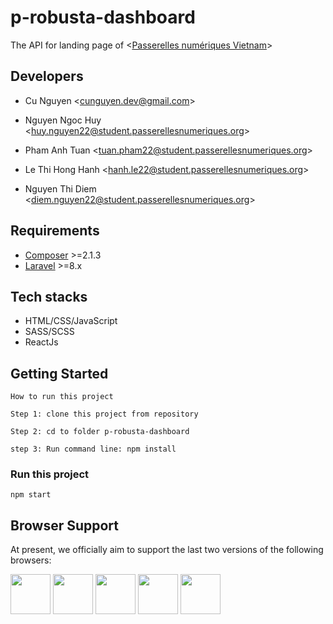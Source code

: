 
# p-robusta-dashboard

The API for landing page of &lt;[Passerelles numériques Vietnam](https://www.passerellesnumeriques.org/)&gt;

## Developers

-   Cu Nguyen &lt;[cunguyen.dev@gmail.com](cunguyen.dev@gmail.com)&gt;

-   Nguyen Ngoc Huy &lt;[huy.nguyen22@student.passerellesnumeriques.org](huy.nguyen22@student.passerellesnumeriques.org)&gt;

-   Pham Anh Tuan &lt;[tuan.pham22@student.passerellesnumeriques.org](tuan.pham22@student.passerellesnumeriques.org)&gt;

-   Le Thi Hong Hanh &lt;[hanh.le22@student.passerellesnumeriques.org](hanh.le22@student.passerellesnumeriques.org)&gt;

-   Nguyen Thi Diem &lt;[diem.nguyen22@student.passerellesnumeriques.org](diem.nguyen22@student.passerellesnumeriques.org)&gt;

## Requirements

-   [Composer](https://getcomposer.org/download/) &gt;=2.1.3
-   [Laravel](https://laravel.com/) &gt;=8.x

## Tech stacks

-   HTML/CSS/JavaScript
-   SASS/SCSS
-   ReactJs

## Getting Started


```
How to run this project

Step 1: clone this project from repository

Step 2: cd to folder p-robusta-dashboard

step 3: Run command line: npm install
```

### Run this project

```
npm start
```
## Browser Support

At present, we officially aim to support the last two versions of the following browsers:

<img src="https://s3.amazonaws.com/creativetim_bucket/github/browser/chrome.png" width="64" height="64"> <img src="https://s3.amazonaws.com/creativetim_bucket/github/browser/firefox.png" width="64" height="64"> <img src="https://www.logo.wine/a/logo/Microsoft_Edge/Microsoft_Edge-New-Logo.wine.svg" width="64" height="64"> <img src="https://s3.amazonaws.com/creativetim_bucket/github/browser/safari.png" width="64" height="64"> <img src="https://s3.amazonaws.com/creativetim_bucket/github/browser/opera.png" width="64" height="64">
